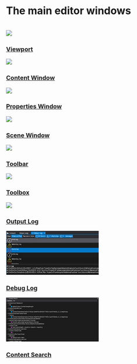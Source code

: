 # The main editor windows

<br>

<div class="frontpage">

<div class="frontpage-section">
<a href="viewport.md"><img src="media/viewport-icon.jpg"></a>
<h3><a href="viewport.md">Viewport</a></h3>
</div>

<div class="frontpage-section">
<a href="content-window.md"><img src="media/content-window-icon.jpg"></a>
<h3><a href="content-window.md">Content Window</a></h3>
</div>

<div class="frontpage-section">
<a href="properties-window.md"><img src="media/properties-icon.jpg"></a>
<h3><a href="properties-window.md">Properties Window</a></h3>
</div>

<div class="frontpage-section">
<a href="scene-window.md"><img src="media/scene-icon.jpg"></a>
<h3><a href="scene-window.md">Scene Window</a></h3>
</div>

<div class="frontpage-section">
<a href="toolbar.md"><img src="media/toolbar-icon.jpg"></a>
<h3><a href="toolbar.md">Toolbar</a></h3>
</div>

<div class="frontpage-section">
<a href="toolbox.md"><img src="media/toolbox-icon.jpg"></a>
<h3><a href="toolbox.md">Toolbox</a></h3>
</div>

<div class="frontpage-section">
<a href="output-log.md"><img src="media/output-log-icon.jpg"></a>
<h3><a href="output-log.md">Output Log</a></h3>
</div>

<div class="frontpage-section">
<a href="debug-log.md"><img src="media/debug-log-icon.jpg"></a>
<h3><a href="debug-log.md">Debug Log</a></h3>
</div>

<div class="frontpage-section">
<a href="content-search.md"><img src="media/content-search-icon.png"></a>
<h3><a href="content-search.md">Content Search</a></h3>
</div>

</div>

